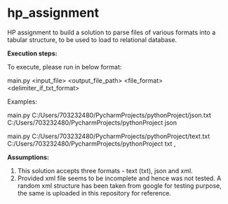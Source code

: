 # hp_assignment
HP assignment to build a solution to parse files of various formats into a tabular structure, to be used to load to relational database.

**Execution steps:**

To execute, please run in below format:

main.py <input_file> <output_file_path> <file_format> <delimiter_if_txt_format>

Examples:

main.py C:/Users/703232480/PycharmProjects/pythonProject/json.txt C:/Users/703232480/PycharmProjects/pythonProject json

main.py C:/Users/703232480/PycharmProjects/pythonProject/text.txt C:/Users/703232480/PycharmProjects/pythonProject txt ,


**Assumptions:**

1. This solution accepts three formats - text (txt), json and xml.
2. Provided xml file seems to be incomplete and hence was not tested. A random xml structure has been taken from google for testing purpose, the same is uploaded in this repository for reference.
